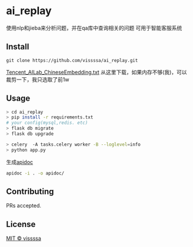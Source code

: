# ai_replay
使用nlp和jieba来分析问题，并在qa库中查询相关的问题
可用于智能客服系统

## Install
```
git clone https://github.com/vissssa/ai_replay.git
```
[Tencent_AILab_ChineseEmbedding.txt](https://ai.tencent.com/ailab/nlp/embedding.html)
从这里下载，如果内存不够(我)，可以裁剪一下，我只选取了前1w

## Usage
```bash
> cd ai_replay
> pip install -r requirements.txt
# your config(mysql,redis. etc)
> flask db migrate
> flask db upgrade

> celery  -A tasks.celery worker -B --loglevel=info
> python app.py
```

生成[apidoc](https://apidocjs.com/)
```bash
apidoc -i . -o apidoc/
```
## Contributing

PRs accepted.

## License

[MIT © vissssa](./LICENSE)